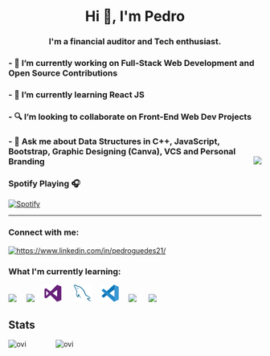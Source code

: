 <h1 align="center">Hi 👋, I'm Pedro</h1>
<h3 align="center">I'm a financial auditor and Tech enthusiast.</h3>
<h3 align="left">- 🔭 I’m currently working on <strong>Full-Stack Web Development</strong> and <strong>Open Source Contributions</strong>
<h3 align="left">  - 🌱 I’m currently learning <strong>React JS</strong>
<h3 align="left">- 🔍 I’m looking to collaborate on <strong>Front-End Web Dev Projects</strong>
<h3 align="left">- 💬 Ask me about <strong>Data Structures in C++, JavaScript, Bootstrap, Graphic Designing (Canva), VCS and Personal Branding</strong>
<img align="right" src="https://github.com/JayantGoel001/JayantGoel001/blob/master/GIF/image.gif">






### Spotify Playing 🎧
[![Spotify](https://spotify2-olive.vercel.app/api/spotify)](https://open.spotify.com/user/11168847722)




---
<!---
PedroSantos24/PedroSantos24 is a ✨ special ✨ repository because its `README.md` (this file) appears on your GitHub profile.
You can click the Preview link to take a look at your changes.
--->
<h3 align="left">Connect with me:</h3>
<p align="left">
<a href="https://www.linkedin.com/in/pedroguedes21/" target="blank"><img align="center" src="https://raw.githubusercontent.com/rahuldkjain/github-profile-readme-generator/master/src/images/icons/Social/linked-in-alt.svg" alt="https://www.linkedin.com/in/pedroguedes21/" height="30" width="40" /></a>
</p>

### What I'm currently learning:

<img src="https://cdn.jsdelivr.net/gh/devicons/devicon@latest/icons/c/c-original.svg" width="35px">&nbsp;&nbsp;&nbsp;&nbsp;
<img src="https://cdn.jsdelivr.net/gh/devicons/devicon@latest/icons/python/python-original.svg" width="35px">&nbsp;&nbsp;&nbsp;&nbsp;
<img src="https://raw.githubusercontent.com/devicons/devicon/9f4f5cdb393299a81125eb5127929ea7bfe42889/icons/visualstudio/visualstudio-plain.svg" width="35px">&nbsp;&nbsp;&nbsp;&nbsp;&nbsp;
<img src="https://raw.githubusercontent.com/devicons/devicon/9f4f5cdb393299a81125eb5127929ea7bfe42889/icons/mysql/mysql-plain.svg" width="35px">&nbsp;&nbsp;&nbsp;&nbsp;
<img src="https://raw.githubusercontent.com/devicons/devicon/9f4f5cdb393299a81125eb5127929ea7bfe42889/icons/vscode/vscode-original.svg" width="35px">&nbsp;&nbsp;&nbsp;&nbsp;
<img src="https://raw.githubusercontent.com/marclelijveld/Power-BI-Icons/main/PNG/PowerBI.png" width="30px">&nbsp;&nbsp;&nbsp;&nbsp;&nbsp;
<img src="https://img.apksum.com/28/com.Tableau.TableauApp/20.422.3629/icon.png" width="40px">&nbsp;&nbsp;&nbsp;&nbsp;&nbsp;

## Stats
<p><img align="left" src="https://github-readme-stats.vercel.app/api/top-langs?username=pedrosantos24&show_icons=true&locale=en&layout=compact&theme=chartreuse-dark" alt="ovi" /></p>
<p>&nbsp;<img align="right" src="https://github-readme-stats.vercel.app/api?username=pedrosantos24&show_icons=true&locale=en&theme=chartreuse-dark" alt="ovi" width="410" /></p>
<br><br><br><br><br>

